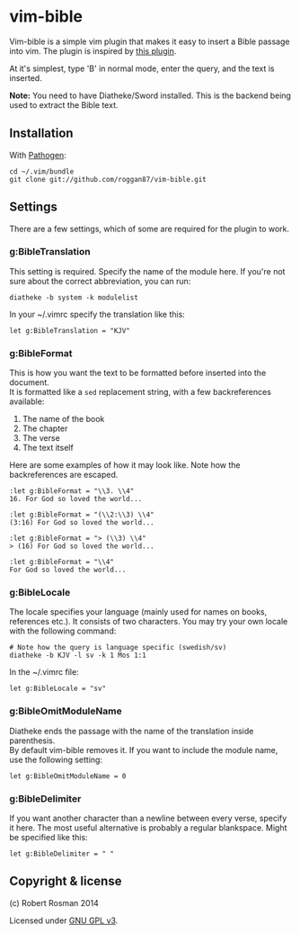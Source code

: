 vim-bible
=========

Vim-bible is a simple vim plugin that makes it easy to insert a Bible passage 
into vim. The plugin is inspired by [this plugin][1].

At it's simplest, type 'B' in normal mode, enter the query, and the text is 
inserted.

**Note:** You need to have Diatheke/Sword installed. This is the backend being 
    used to extract the Bible text.


Installation
------------

With [Pathogen][2]:

    cd ~/.vim/bundle
    git clone git://github.com/roggan87/vim-bible.git


Settings
--------

There are a few settings, which of some are required for the plugin to work.

### g:BibleTranslation

This setting is required. Specify the name of the module here. If you're not 
sure about the correct abbreviation, you can run:

    diatheke -b system -k modulelist

In your ~/.vimrc specify the translation like this:

    let g:BibleTranslation = "KJV"


### g:BibleFormat

This is how you want the text to be formatted before inserted into the document.  
It is formatted like a `sed` replacement string, with a few backreferences 
available:

  1. The name of the book
  2. The chapter
  3. The verse
  4. The text itself

Here are some examples of how it may look like. Note how the backreferences are 
escaped.

    :let g:BibleFormat = "\\3. \\4"
    16. For God so loved the world...

    :let g:BibleFormat = "(\\2:\\3) \\4"
    (3:16) For God so loved the world...

    :let g:BibleFormat = "> (\\3) \\4"
    > (16) For God so loved the world...

    :let g:BibleFormat = "\\4"
    For God so loved the world...


### g:BibleLocale

The locale specifies your language (mainly used for names on books, references 
etc.). It consists of two characters. You may try your own locale with the 
following command:

    # Note how the query is language specific (swedish/sv)
    diatheke -b KJV -l sv -k 1 Mos 1:1

In the ~/.vimrc file:

    let g:BibleLocale = "sv"


### g:BibleOmitModuleName

Diatheke ends the passage with the name of the translation inside parenthesis.  
By default vim-bible removes it. If you want to include the module name, use the 
following setting:

    let g:BibleOmitModuleName = 0


### g:BibleDelimiter

If you want another character than a newline between every verse, specify it 
here. The most useful alternative is probably a regular blankspace. Might be 
specified like this:

    let g:BibleDelimiter = " "


Copyright & license
-------------------

(c) Robert Rosman 2014

Licensed under [GNU GPL v3][3].


[1]: http://pastebin.com/pVgEpnJz
[2]: https://github.com/tpope/vim-pathogen
[3]: http://www.gnu.org/licenses/gpl.txt
